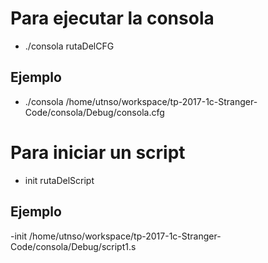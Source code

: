 # Para ejecutar la consola
- ./consola rutaDelCFG

## Ejemplo
- ./consola /home/utnso/workspace/tp-2017-1c-Stranger-Code/consola/Debug/consola.cfg

# Para iniciar un script
- init rutaDelScript

## Ejemplo
-init /home/utnso/workspace/tp-2017-1c-Stranger-Code/consola/Debug/script1.s
